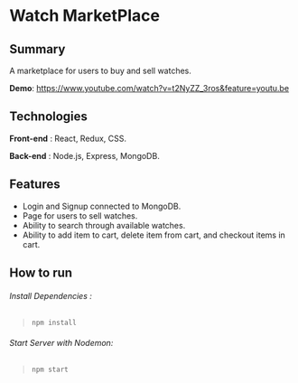 # Watch MarketPlace

## Summary
A marketplace for users to buy and sell watches.

**Demo**: https://www.youtube.com/watch?v=t2NyZZ_3ros&feature=youtu.be

## Technologies

**Front-end** : React, Redux, CSS.

**Back-end** : Node.js, Express, MongoDB.

## Features

* Login and Signup connected to MongoDB.
* Page for users to sell watches.
* Ability to search through available watches.
* Ability to add item to cart, delete item from cart, and checkout items in cart.

## How to run

###### Install Dependencies :

> `npm install`

###### Start Server with Nodemon:
> `npm start`
